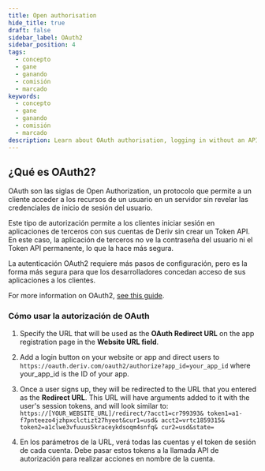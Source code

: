 ```yaml
---
title: Open authorisation
hide_title: true
draft: false
sidebar_label: OAuth2
sidebar_position: 4
tags:
  - concepto
  - gane
  - ganando
  - comisión
  - marcado
keywords:
  - concepto
  - gane
  - ganando
  - comisión
  - marcado
description: Learn about OAuth authorisation, logging in without an API token, and how you can use it to improve the user experience of your trading app.
---
```


## ¿Qué es OAuth2?

OAuth son las siglas de Open Authorization, un protocolo que permite a un cliente acceder a los recursos de un usuario en un servidor sin revelar las credenciales de inicio de sesión del usuario.

Este tipo de autorización permite a los clientes iniciar sesión en aplicaciones de terceros con sus cuentas de Deriv sin crear un Token API. En este caso, la aplicación de terceros no ve la contraseña del usuario ni el Token API permanente, lo que la hace más segura.

La autenticación OAuth2 requiere más pasos de configuración, pero es la forma más segura para que los desarrolladores concedan acceso de sus aplicaciones a los clientes.

For more information on OAuth2, [see this guide](https://aaronparecki.com/oauth-2-simplified/).

### Cómo usar la autorización de OAuth

1. Specify the URL that will be used as the **OAuth Redirect URL** on the app registration page in the **Website URL field**.

2. Add a login button on your website or app and direct users to `https://oauth.deriv.com/oauth2/authorize?app_id=your_app_id` where your_app_id is the ID of your app.

3. Once a user signs up, they will be redirected to the URL that you entered as the **Redirect URL**. This URL will have arguments added to it with the user's session tokens, and will look similar to: `https://[YOUR_WEBSITE_URL]/redirect/?acct1=cr799393& token1=a1-f7pnteezo4jzhpxclctizt27hyeot&cur1=usd& acct2=vrtc1859315& token2=a1clwe3vfuuus5kraceykdsoqm4snfq& cur2=usd&state=`

4. En los parámetros de la URL, verá todas las cuentas y el token de sesión de cada cuenta. Debe pasar estos tokens a la llamada API de autorización para realizar acciones en nombre de la cuenta.
